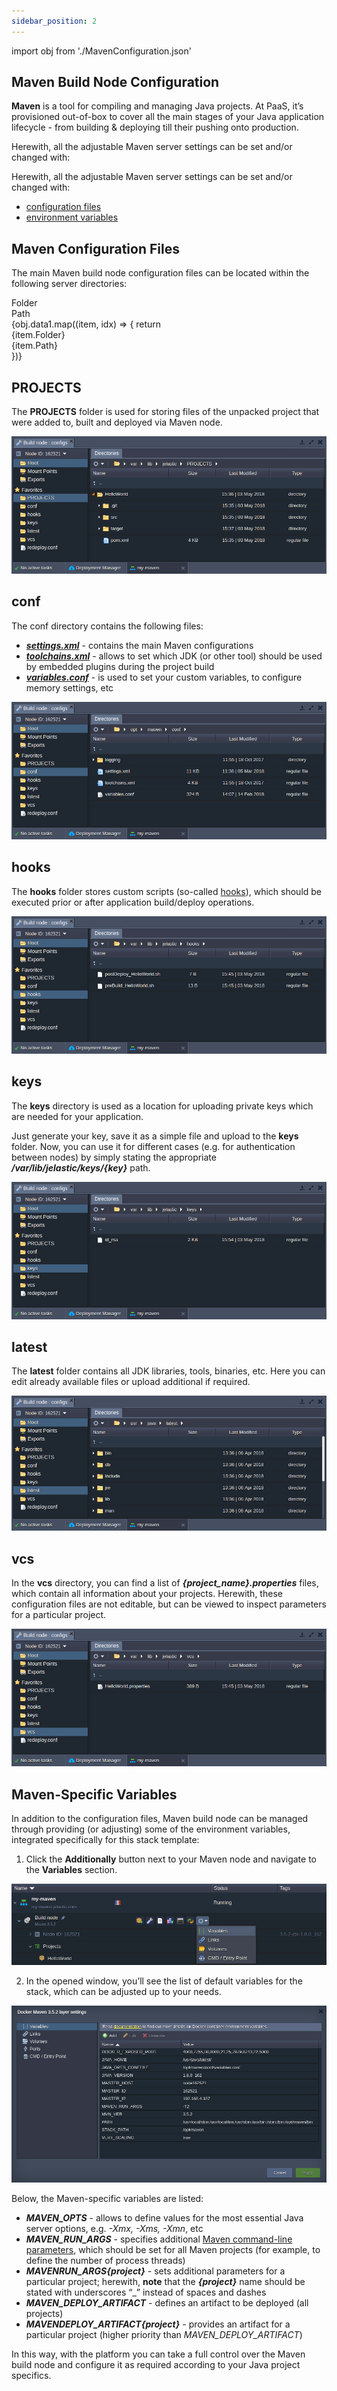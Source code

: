 ```yaml
---
sidebar_position: 2
---
```


import obj from './MavenConfiguration.json'

## Maven Build Node Configuration

**Maven** is a tool for compiling and managing Java projects. At PaaS, it’s provisioned out-of-box to cover all the main stages of your Java application lifecycle - from building & deploying till their pushing onto production.

Herewith, all the adjustable Maven server settings can be set and/or changed with:

Herewith, all the adjustable Maven server settings can be set and/or changed with:

- [configuration files](https://cloudmydc.com/)
- [environment variables](/docs/Container/Container%20Configuration/Variables)

## Maven Configuration Files

The main Maven build node configuration files can be located within the following server directories:

<div style={{
        width: '100%',
        margin: '0 0 1rem 0',
        borderRadius: '7px',
        overflow: 'hidden',
    }} >
    <div>
        <div style={{
            width: '100%',
            height: 'auto',
            border: '1px solid var(--ifm-toc-border-color)',
            display: 'grid', 
            fontWeight: '500',
            color: 'var(--table-color-primary)',
            background: 'var(--table-bg-primary-t2)', 
       gridTemplateColumns: '1fr 2fr',
            overflow: 'hidden',
        }}>
            <div style={{
                display: 'flex', 
                alignItems: 'center', 
                justifyContent: 'center',
                padding: '20px',
                wordBreak: 'break-all',
                borderRight: '1px solid var(--ifm-toc-border-color)',
            }}>
                Folder
            </div>
            <div style={{
                display: 'flex', 
                alignItems: 'center', 
                justifyContent: 'center',
                padding: '20px',
                borderRight: '1px solid var(--ifm-toc-border-color)',
                wordBreak: 'break-all'
            }}>
               Path
            </div>
        </div>
        {obj.data1.map((item, idx) => {
          return <div key={idx} style={{
            width: '100%',
            height: 'auto',
            border: '1px solid var(--ifm-toc-border-color)',
            display: 'grid', 
            gridTemplateColumns: '1fr 2fr',
            fontWeight: '400',
        }}>
            <div style={{
                padding: '20px',
                borderRight: '1px solid var(--ifm-toc-border-color)',
                background: 'var(--table-bg-primary-t1)',
                display: 'flex', 
                alignItems: 'center', 
                justifyContent: 'flex-start',
                wordBreak: 'break-all',
                padding: '20px',
            }}>
                {item.Folder}
            </div>
            <div style={{
                padding: '20px',
                wordBreak: 'break-all'
            }}>
                {item.Path}
            </div>
        </div> 
        })}
    </div> 
</div>

## PROJECTS

The **PROJECTS** folder is used for storing files of the unpacked project that were added to, built and deployed via Maven node.

<div style={{
    display:'flex',
    justifyContent: 'center',
    margin: '0 0 1rem 0'
}}>

![Locale Dropdown](./img/MavenConfiguration/01-maven-configs-projects.png)

</div>

## conf

The conf directory contains the following files:

- [**_settings.xml_**](https://cloudmydc.com/) - contains the main Maven configurations
- [**_toolchains.xml_**](https://cloudmydc.com/) - allows to set which JDK (or other tool) should be used by embedded plugins during the project build
- [**_variables.conf_**](https://cloudmydc.com/) - is used to set your custom variables, to configure memory settings, etc

<div style={{
    display:'flex',
    justifyContent: 'center',
    margin: '0 0 1rem 0'
}}>

![Locale Dropdown](./img/MavenConfiguration/02-maven-configs-conf.png)

</div>

## hooks

The **hooks** folder stores custom scripts (so-called [hooks](https://cloudmydc.com/)), which should be executed prior or after application build/deploy operations.

<div style={{
    display:'flex',
    justifyContent: 'center',
    margin: '0 0 1rem 0'
}}>

![Locale Dropdown](./img/MavenConfiguration/03-maven-configs-hooks.png)

</div>

## keys

The **keys** directory is used as a location for uploading private keys which are needed for your application.

Just generate your key, save it as a simple file and upload to the **keys** folder. Now, you can use it for different cases (e.g. for authentication between nodes) by simply stating the appropriate **_/var/lib/jelastic/keys/{key}_** path.

<div style={{
    display:'flex',
    justifyContent: 'center',
    margin: '0 0 1rem 0'
}}>

![Locale Dropdown](./img/MavenConfiguration/04-maven-configs-keys.png)

</div>

## latest

The **latest** folder contains all JDK libraries, tools, binaries, etc. Here you can edit already available files or upload additional if required.

<div style={{
    display:'flex',
    justifyContent: 'center',
    margin: '0 0 1rem 0'
}}>

![Locale Dropdown](./img/MavenConfiguration/05-maven-configs-latest.png)

</div>

## vcs

In the **vcs** directory, you can find a list of **_{project_name}.properties_** files, which contain all information about your projects. Herewith, these configuration files are not editable, but can be viewed to inspect parameters for a particular project.

<div style={{
    display:'flex',
    justifyContent: 'center',
    margin: '0 0 1rem 0'
}}>

![Locale Dropdown](./img/MavenConfiguration/06-maven-configs-vcs.png)

</div>

## Maven-Specific Variables

In addition to the configuration files, Maven build node can be managed through providing (or adjusting) some of the environment variables, integrated specifically for this stack template:

1. Click the **Additionally** button next to your Maven node and navigate to the **Variables** section.

<div style={{
    display:'flex',
    justifyContent: 'center',
    margin: '0 0 1rem 0'
}}>

![Locale Dropdown](./img/MavenConfiguration/07-variables-button.png)

</div>

2. In the opened window, you’ll see the list of default variables for the stack, which can be adjusted up to your needs.

<div style={{
    display:'flex',
    justifyContent: 'center',
    margin: '0 0 1rem 0'
}}>

![Locale Dropdown](./img/MavenConfiguration/08-maven-env-variables.png)

</div>

Below, the Maven-specific variables are listed:

- **_MAVEN_OPTS_** - allows to define values for the most essential Java server options, e.g. _-Xmx, -Xms, -Xmn_, etc
- **_MAVEN_RUN_ARGS_** - specifies additional [Maven command-line parameters](https://cloudmydc.com/), which should be set for all Maven projects (for example, to define the number of process threads)
- **_MAVEN*RUN_ARGS*{project}_** - sets additional parameters for a particular project; herewith, **note** that the **_{project}_** name should be stated with underscores “\_” instead of spaces and dashes
- **_MAVEN_DEPLOY_ARTIFACT_** - defines an artifact to be deployed (all projects)
- **_MAVEN*DEPLOY_ARTIFACT*{project}_** - provides an artifact for a particular project (higher priority than _MAVEN_DEPLOY_ARTIFACT_)

In this way, with the platform you can take a full control over the Maven build node and configure it as required according to your Java project specifics.
